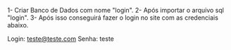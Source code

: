 1- Criar Banco de Dados com nome "login".
2- Após importar o arquivo sql "login".
3- Após isso conseguirá fazer o login no site com as credenciais abaixo.

Login: teste@teste.com
Senha: teste
